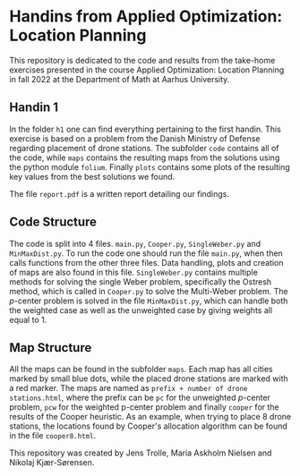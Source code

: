 # Handins from Applied Optimization: Location Planning

This repository is dedicated to the code and results from the take-home exercises presented in the course Applied Optimization: Location Planning in fall 2022 at the Department of Math at Aarhus University.

## Handin 1
In the folder ```h1``` one can find everything pertaining to the first handin. This exercise is based on a problem from the Danish Ministry of Defense regarding placement of drone stations.
The subfolder ```code``` contains all of the code, while ```maps``` contains the resulting maps from the solutions using the python module ```folium```. Finally ```plots``` contains some plots of the resulting key values from the best solutions we found.

The file ```report.pdf``` is a written report detailing our findings.

## Code Structure
The code is split into 4 files. ```main.py```, ```Cooper.py```, ```SingleWeber.py``` and ```MinMaxDist.py```. To run the code one should run the file ```main.py```, when then calls functions from the other three files. Data handling, plots and creation of maps are also found in this file. ```SingleWeber.py``` contains multiple methods for solving the single Weber problem, specifically the Ostresh method, which is called in ```Cooper.py``` to solve the Multi-Weber problem. The $p$-center problem is solved in the file ```MinMaxDist.py```, which can handle both the weighted case as well as the unweighted case by giving weights all equal to 1.

## Map Structure
All the maps can be found in the subfolder ```maps```. Each map has all cities marked by small blue dots, while the placed drone stations are marked with a red marker. The maps are named as ```prefix + number of drone stations.html```, where the prefix can be ```pc``` for the unweighted $p$-center problem, ```pcw``` for the weighted p-center problem and finally ```cooper``` for the results of the Cooper heuristic. As an example, when trying to place 8 drone stations, the locations found by Cooper's allocation algorithm can be found in the file ```cooper8.html```.

This repository was created by Jens Trolle, Maria Askholm Nielsen and Nikolaj Kjær-Sørensen.
